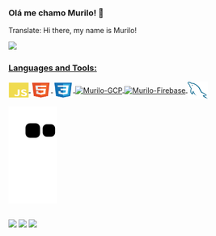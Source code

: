 ### Olá me chamo Murilo! 👋
Translate: Hi there, my name is Murilo!
<!-- Stats -->
<div>
  <a href="https://github.com/murjunior">
  <img height="180em" src="https://github-readme-stats.vercel.app/api?username=murjunior&show_icons=true&theme=github_dark&include_all_commits=true&count_private=true"/>
</div>
  <!-- Lingugens -->
<h3 align="left">Languages and Tools:</h3>
<p align="center"><div>
  <img align="center" alt="Murilo-Js" height="30" width="40" src="https://raw.githubusercontent.com/devicons/devicon/master/icons/javascript/javascript-plain.svg">
  <img align="center" alt="Murilo-HTML" height="30" width="40" src="https://raw.githubusercontent.com/devicons/devicon/master/icons/html5/html5-original.svg">
  <img align="center" alt="Murilo-CSS" height="30" width="40" src="https://raw.githubusercontent.com/devicons/devicon/master/icons/css3/css3-original.svg">
  <img align="center" alt="Murilo-GCP" height="40" width="40" src="https://www.vectorlogo.zone/logos/google_cloud/google_cloud-icon.svg">
  <img align="center" alt="Murilo-Firebase" height="35" width="40" src="https://www.vectorlogo.zone/logos/firebase/firebase-icon.svg">
  <img align="center" alt="Murilo-Firebase" height="35" width="40" src="https://raw.githubusercontent.com/devicons/devicon/master/icons/mysql/mysql-original.svg">
  </a>
  
  ![Snake animation](https://github.com/rafaballerini/rafaballerini/blob/output/github-contribution-grid-snake.svg)
  
</div></p>


##
<!-- informações de contato -->  
<div> 
  <a href = "mailto:murilo@elevafoco.com.br"><img src="https://img.shields.io/badge/-Gmail-%23333?style=for-the-badge&logo=gmail&logoColor=white" target="_blank"></a>
  <a href="https://www.linkedin.com/in/murilo-de-paula-souza-junior-7a051a68/" target="_blank"><img src="https://img.shields.io/badge/-LinkedIn-%230077B5?style=for-the-badge&logo=linkedin&logoColor=white" target="_blank"></a>
  <a href="https://m.me/murilo.junior.967806" target="_blank"><img src="https://img.shields.io/badge/Messenger-00B2FF?style=for-the-badge&logo=messenger&logoColor=white"></a>
</div>
